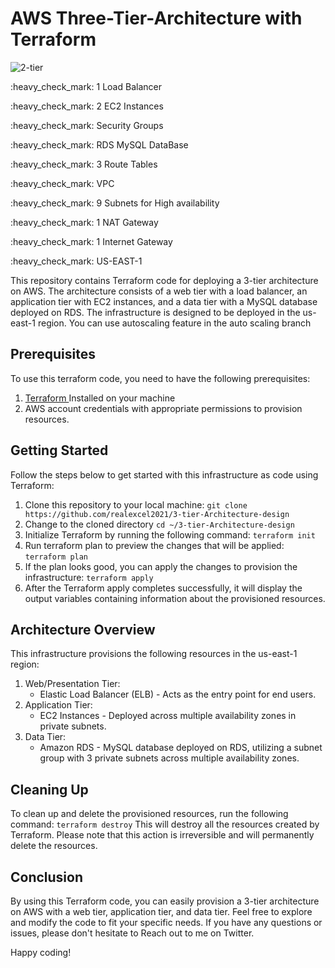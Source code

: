 # AWS Three-Tier-Architecture with Terraform

![2-tier](https://github.com/realexcel2021/3-tier-Architecture-design/assets/89150996/9684c9af-e524-4bc3-906a-e35fc75e3c83)

<p> :heavy_check_mark: 1 Load Balancer  </p>
<p> :heavy_check_mark: 2 EC2 Instances </p>
<p> :heavy_check_mark: Security Groups </p>
<p> :heavy_check_mark: RDS MySQL DataBase </p>
<p> :heavy_check_mark: 3 Route Tables </p>
<p> :heavy_check_mark: VPC </p>
<p> :heavy_check_mark: 9 Subnets for High availability </p>
<p> :heavy_check_mark: 1 NAT Gateway </p>
<p> :heavy_check_mark: 1 Internet Gateway </p>
<p> :heavy_check_mark: US-EAST-1 </p>

  This repository contains Terraform code for deploying a 3-tier architecture on AWS. The architecture consists of a web tier with a load balancer, an application tier with EC2 instances, and a data tier with a MySQL database deployed on RDS. The infrastructure is designed to be deployed in the us-east-1 region. You can use autoscaling feature in the auto scaling branch


## Prerequisites 
To use this terraform code, you need to have the following prerequisites:
1. [Terraform ]("https://www.terraform.io/downloads.html") Installed on your machine 
2. AWS account credentials with appropriate permissions to provision resources. 

## Getting Started 
Follow the steps below to get started with this infrastructure as code using Terraform:

1. Clone this repository to your local machine:
`git clone https://github.com/realexcel2021/3-tier-Architecture-design`
2. Change to the cloned directory `cd ~/3-tier-Architecture-design`
3. Initialize Terraform by running the following command: `terraform init`
4. Run terraform plan to preview the changes that will be applied: `terraform plan`
5. If the plan looks good, you can apply the changes to provision the infrastructure: `terraform apply`
6. After the Terraform apply completes successfully, it will display the output variables containing information about the provisioned resources.


## Architecture Overview
This infrastructure provisions the following resources in the us-east-1 region:

1. Web/Presentation Tier:
   - Elastic Load Balancer (ELB) - Acts as the entry point for end users.
2. Application Tier:
   - EC2 Instances - Deployed across multiple availability zones in private subnets.
3. Data Tier:
   - Amazon RDS - MySQL database deployed on RDS, utilizing a subnet group with 3 private subnets across multiple availability zones.

## Cleaning Up
To clean up and delete the provisioned resources, run the following command:
`terraform destroy`
This will destroy all the resources created by Terraform. Please note that this action is irreversible and will permanently delete the resources.

## Conclusion
By using this Terraform code, you can easily provision a 3-tier architecture on AWS with a web tier, application tier, and data tier. Feel free to explore and modify the code to fit your specific needs. If you have any questions or issues, please don't hesitate to Reach out to me on Twitter.

Happy coding!